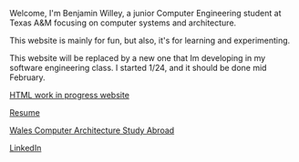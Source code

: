 Welcome, I'm Benjamin Willey, a junior Computer Engineering student at Texas A&M focusing on computer systems and architecture. 

This website is mainly for fun, but also, it's for learning and experimenting.


 This website will be replaced by a new one that Im developing in my software engineering class. I started 1/24, and it should be done mid February.
 
[HTML work in progress website](http://people.tamu.edu/~benwilley/)

[Resume](/BenWilleyResume1-25software.pdf)

[Wales Computer Architecture Study Abroad](/Wales.md)

[LinkedIn](https://www.linkedin.com/in/benjamin-willey-73163a173/)
